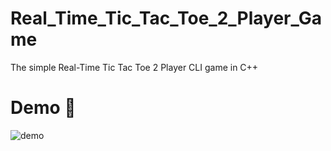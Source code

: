 # Real_Time_Tic_Tac_Toe_2_Player_Game
The simple Real-Time Tic Tac Toe 2 Player CLI game in C++
# Demo :tada:
![demo](https://github.com/YasinRezvani/Real_Time_Tic_Tac_Toe_2_Player_Game/assets/77124662/b9882ead-15d2-4784-b030-f260b8816d2b)
